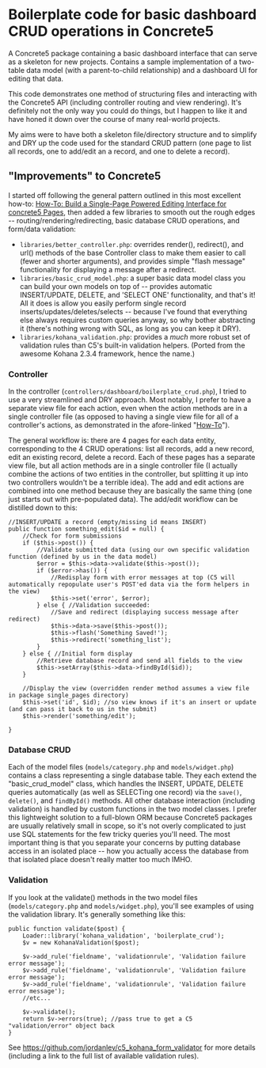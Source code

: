 # Boilerplate code for basic dashboard CRUD operations in Concrete5

A Concrete5 package containing a basic dashboard interface that can serve as a skeleton for new projects. Contains a sample implementation of a two-table data model (with a parent-to-child relationship) and a dashboard UI for editing that data.

This code demonstrates one method of structuring files and interacting with the Concrete5 API (including controller routing and view rendering). It's definitely not the only way you could do things, but I happen to like it and have honed it down over the course of many real-world projects.

My aims were to have both a skeleton file/directory structure and to simplify and DRY up the code used for the standard CRUD pattern (one page to list all records, one to add/edit an a record, and one to delete a record).

## "Improvements" to Concrete5
I started off following the general pattern outlined in this most excellent how-to:
[How-To: Build a Single-Page Powered Editing Interface for concrete5 Pages](http://www.concrete5.org/documentation/how-tos/developers/build-a-single-page-powered-editing-interface-for-concrete5/), then added a few libraries to smooth out the rough edges -- routing/rendering/redirecting, basic database CRUD operations, and form/data validation:

 * `libraries/better_controller.php`: overrides render(), redirect(), and url() methods of the base Controller class to make them easier to call (fewer and shorter arguments), and provides simple "flash message" functionality for displaying a message after a redirect.
 * `libraries/basic_crud_model.php`: a super basic data model class you can build your own models on top of -- provides automatic INSERT/UPDATE, DELETE, and 'SELECT ONE' functionality, and that's it! All it does is allow you easily perform single record inserts/updates/deletes/selects -- because I've found that everything else always requires custom queries anyway, so why bother abstracting it (there's nothing wrong with SQL, as long as you can keep it DRY).
 * `libraries/kohana_validation.php`: provides a *much* more robust set of validation rules than C5's built-in validation helpers. (Ported from the awesome Kohana 2.3.4 framework, hence the name.)

### Controller
In the controller (`controllers/dashboard/boilerplate_crud.php`), I tried to use a very streamlined and DRY approach. Most notably, I prefer to have a separate view file for each action, even when the action methods are in a single controller file (as opposed to having a single view file for all of a controller's actions, as demonstrated in the afore-linked "[How-To](http://www.concrete5.org/documentation/how-tos/developers/build-a-single-page-powered-editing-interface-for-concrete5/)").

The general workflow is: there are 4 pages for each data entity, corresponding to the 4 CRUD operations: list all records, add a new record, edit an existing record, delete a record. Each of these pages has a separate view file, but all action methods are in a single controller file (I actually combine the actions of two entities in the controller, but splitting it up into two controllers wouldn't be a terrible idea). The add and edit actions are combined into one method because they are basically the same thing (one just starts out with pre-populated data). The add/edit workflow can be distilled down to this:
	
	//INSERT/UPDATE a record (empty/missing id means INSERT)
	public function something_edit($id = null) {
		//Check for form submissions
		if ($this->post()) {
			//Validate submitted data (using our own specific validation function (defined by us in the data model)
			$error = $this->data->validate($this->post());
			if ($error->has()) {
				//Redisplay form with error messages at top (C5 will automatically repopulate user's POST'ed data via the form helpers in the view)
				$this->set('error', $error);
			} else { //Validation succeeded:
				//Save and redirect (displaying success message after redirect)
				$this->data->save($this->post());
				$this->flash('Something Saved!');
				$this->redirect('something_list');
			}
		} else { //Initial form display
			//Retrieve database record and send all fields to the view
			$this->setArray($this->data->findById($id));
		}
		
		//Display the view (overridden render method assumes a view file in package single_pages directory)
		$this->set('id', $id); //so view knows if it's an insert or update (and can pass it back to us in the submit)
		$this->render('something/edit');
		
	}

### Database CRUD
Each of the model files (`models/category.php` and `models/widget.php`) contains a class representing a single database table. They each extend the "basic_crud_model" class, which handles the INSERT, UPDATE, DELETE queries automatically (as well as SELECTing one record) via the `save()`, `delete()`, and `findById()` methods. All other database interaction (including validation) is handled by custom functions in the two model classes. I prefer this lightweight solution to a full-blown ORM because Concrete5 packages are usually relatively small in scope, so it's not overly complicated to just use SQL statements for the few tricky queries you'll need. The most important thing is that you separate your concerns by putting database access in an isolated place -- how you actually access the database from that isolated place doesn't really matter too much IMHO.

### Validation
If you look at the validate() methods in the two model files (`models/category.php` and `models/widget.php`), you'll see examples of using the validation library. It's generally something like this:

	public function validate($post) {
		Loader::library('kohana_validation', 'boilerplate_crud');
		$v = new KohanaValidation($post);
		
		$v->add_rule('fieldname', 'validationrule', 'Validation failure error message');
		$v->add_rule('fieldname', 'validationrule', 'Validation failure error message');
		$v->add_rule('fieldname', 'validationrule', 'Validation failure error message');
		//etc...
		
		$v->validate();
		return $v->errors(true); //pass true to get a C5 "validation/error" object back
	}

See https://github.com/jordanlev/c5_kohana_form_validator for more details (including a link to the full list of available validation rules).
